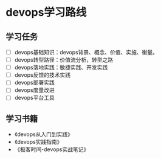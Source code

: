 # devops学习路线

## 学习任务
- [ ] devops基础知识：devops背景、概念、价值、实施、衡量。
- [ ] devops转型路径：价值流分析，转型之路
- [ ] devops落地实践：敏捷实践、开发实践
- [ ] devops反馈的技术实践
- [ ] devops部署实践
- [ ] devops度量改进
- [ ] devops平台工具

## 学习书籍

- 《devops从入门到实践》
- 《devops实践指南》
- 《极客时间-devops实战笔记》